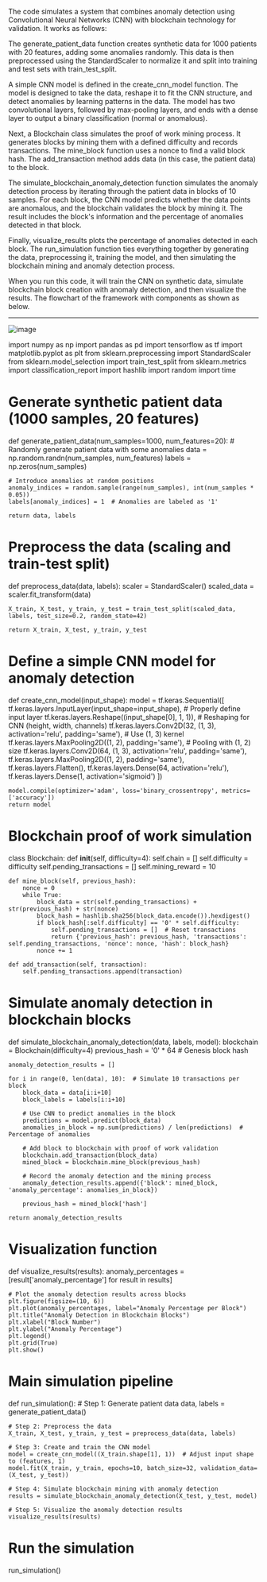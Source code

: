 The code simulates a system that combines anomaly detection using Convolutional Neural Networks (CNN) with blockchain technology for validation. It works as follows:

The generate_patient_data function creates synthetic data for 1000 patients with 20 features, adding some anomalies randomly. This data is then preprocessed using the StandardScaler to normalize it and split into training and test sets with train_test_split.

A simple CNN model is defined in the create_cnn_model function. The model is designed to take the data, reshape it to fit the CNN structure, and detect anomalies by learning patterns in the data. The model has two convolutional layers, followed by max-pooling layers, and ends with a dense layer to output a binary classification (normal or anomalous).

Next, a Blockchain class simulates the proof of work mining process. It generates blocks by mining them with a defined difficulty and records transactions. The mine_block function uses a nonce to find a valid block hash. The add_transaction method adds data (in this case, the patient data) to the block.

The simulate_blockchain_anomaly_detection function simulates the anomaly detection process by iterating through the patient data in blocks of 10 samples. For each block, the CNN model predicts whether the data points are anomalous, and the blockchain validates the block by mining it. The result includes the block's information and the percentage of anomalies detected in that block.

Finally, visualize_results plots the percentage of anomalies detected in each block. The run_simulation function ties everything together by generating the data, preprocessing it, training the model, and then simulating the blockchain mining and anomaly detection process.

When you run this code, it will train the CNN on synthetic data, simulate blockchain block creation with anomaly detection, and then visualize the results. The flowchart of the framework with components as shown as below.

-----------------         ------------------------         -------------------
![image](https://github.com/user-attachments/assets/1c5882f6-61ad-41b3-a684-04df60e03ed0)



import numpy as np
import pandas as pd
import tensorflow as tf
import matplotlib.pyplot as plt
from sklearn.preprocessing import StandardScaler
from sklearn.model_selection import train_test_split
from sklearn.metrics import classification_report
import hashlib
import random
import time

# Generate synthetic patient data (1000 samples, 20 features)
def generate_patient_data(num_samples=1000, num_features=20):
    # Randomly generate patient data with some anomalies
    data = np.random.randn(num_samples, num_features)
    labels = np.zeros(num_samples)
    
    # Introduce anomalies at random positions
    anomaly_indices = random.sample(range(num_samples), int(num_samples * 0.05))
    labels[anomaly_indices] = 1  # Anomalies are labeled as '1'
    
    return data, labels

# Preprocess the data (scaling and train-test split)
def preprocess_data(data, labels):
    scaler = StandardScaler()
    scaled_data = scaler.fit_transform(data)
    
    X_train, X_test, y_train, y_test = train_test_split(scaled_data, labels, test_size=0.2, random_state=42)
    
    return X_train, X_test, y_train, y_test

# Define a simple CNN model for anomaly detection
def create_cnn_model(input_shape):
    model = tf.keras.Sequential([
        tf.keras.layers.InputLayer(input_shape=input_shape),  # Properly define input layer
        tf.keras.layers.Reshape((input_shape[0], 1, 1)),  # Reshaping for CNN (height, width, channels)
        tf.keras.layers.Conv2D(32, (1, 3), activation='relu', padding='same'),  # Use (1, 3) kernel
        tf.keras.layers.MaxPooling2D((1, 2), padding='same'),  # Pooling with (1, 2) size
        tf.keras.layers.Conv2D(64, (1, 3), activation='relu', padding='same'),
        tf.keras.layers.MaxPooling2D((1, 2), padding='same'),
        tf.keras.layers.Flatten(),
        tf.keras.layers.Dense(64, activation='relu'),
        tf.keras.layers.Dense(1, activation='sigmoid')
    ])
    
    model.compile(optimizer='adam', loss='binary_crossentropy', metrics=['accuracy'])
    return model

# Blockchain proof of work simulation
class Blockchain:
    def __init__(self, difficulty=4):
        self.chain = []
        self.difficulty = difficulty
        self.pending_transactions = []
        self.mining_reward = 10
    
    def mine_block(self, previous_hash):
        nonce = 0
        while True:
            block_data = str(self.pending_transactions) + str(previous_hash) + str(nonce)
            block_hash = hashlib.sha256(block_data.encode()).hexdigest()
            if block_hash[:self.difficulty] == '0' * self.difficulty:
                self.pending_transactions = []  # Reset transactions
                return {'previous_hash': previous_hash, 'transactions': self.pending_transactions, 'nonce': nonce, 'hash': block_hash}
            nonce += 1
    
    def add_transaction(self, transaction):
        self.pending_transactions.append(transaction)

# Simulate anomaly detection in blockchain blocks
def simulate_blockchain_anomaly_detection(data, labels, model):
    blockchain = Blockchain(difficulty=4)
    previous_hash = '0' * 64  # Genesis block hash
    
    anomaly_detection_results = []
    
    for i in range(0, len(data), 10):  # Simulate 10 transactions per block
        block_data = data[i:i+10]
        block_labels = labels[i:i+10]
        
        # Use CNN to predict anomalies in the block
        predictions = model.predict(block_data)
        anomalies_in_block = np.sum(predictions) / len(predictions)  # Percentage of anomalies
        
        # Add block to blockchain with proof of work validation
        blockchain.add_transaction(block_data)
        mined_block = blockchain.mine_block(previous_hash)
        
        # Record the anomaly detection and the mining process
        anomaly_detection_results.append({'block': mined_block, 'anomaly_percentage': anomalies_in_block})
        
        previous_hash = mined_block['hash']
    
    return anomaly_detection_results

# Visualization function
def visualize_results(results):
    anomaly_percentages = [result['anomaly_percentage'] for result in results]
    
    # Plot the anomaly detection results across blocks
    plt.figure(figsize=(10, 6))
    plt.plot(anomaly_percentages, label="Anomaly Percentage per Block")
    plt.title("Anomaly Detection in Blockchain Blocks")
    plt.xlabel("Block Number")
    plt.ylabel("Anomaly Percentage")
    plt.legend()
    plt.grid(True)
    plt.show()

# Main simulation pipeline
def run_simulation():
    # Step 1: Generate patient data
    data, labels = generate_patient_data()
    
    # Step 2: Preprocess the data
    X_train, X_test, y_train, y_test = preprocess_data(data, labels)
    
    # Step 3: Create and train the CNN model
    model = create_cnn_model((X_train.shape[1], 1))  # Adjust input shape to (features, 1)
    model.fit(X_train, y_train, epochs=10, batch_size=32, validation_data=(X_test, y_test))
    
    # Step 4: Simulate blockchain mining with anomaly detection
    results = simulate_blockchain_anomaly_detection(X_test, y_test, model)
    
    # Step 5: Visualize the anomaly detection results
    visualize_results(results)

# Run the simulation
run_simulation()
